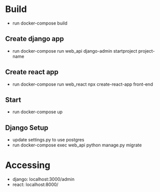 # Build
- run docker-compose build

## Create django app
- run docker-compose run web_api django-admin startproject project-name

## Create react app
- run docker-compose run web_react npx create-react-app front-end

## Start
- run docker-compose up

## Django Setup
- update settings.py to use postgres
- run docker-compose exec web_api python manage.py migrate

# Accessing
- django: localhost:3000/admin
- react: localhost:8000/ 
